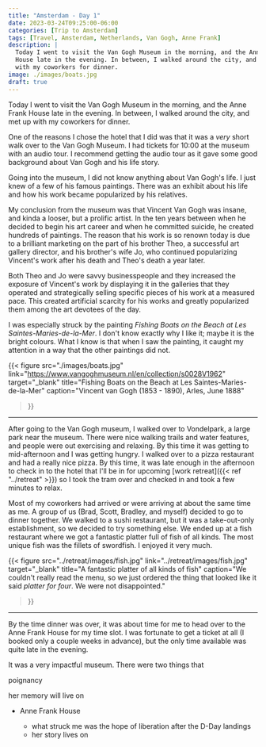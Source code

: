 ```yaml
---
title: "Amsterdam - Day 1"
date: 2023-03-24T09:25:00-06:00
categories: [Trip to Amsterdam]
tags: [Travel, Amsterdam, Netherlands, Van Gogh, Anne Frank]
description: |
  Today I went to visit the Van Gogh Museum in the morning, and the Anne Frank
  House late in the evening. In between, I walked around the city, and met up
  with my coworkers for dinner.
image: ./images/boats.jpg
draft: true
---
```


Today I went to visit the Van Gogh Museum in the morning, and the Anne Frank
House late in the evening. In between, I walked around the city, and met up with
my coworkers for dinner.

One of the reasons I chose the hotel that I did was that it was a *very* short
walk over to the Van Gogh Museum. I had tickets for 10:00 at the museum with an
audio tour. I recommend getting the audio tour as it gave some good background
about Van Gogh and his life story.

Going into the museum, I did not know anything about Van Gogh's life. I just
knew of a few of his famous paintings. There was an exhibit about his life and
how his work became popularized by his relatives.

My conclusion from the museum was that Vincent Van Gogh was insane, and kinda a
looser, but a prolific artist. In the ten years between when he decided to begin
his art career and when he committed suicide, he created hundreds of paintings.
The reason that his work is so renown today is due to a brilliant marketing on
the part of his brother Theo, a successful art gallery director, and his
brother's wife Jo, who continued popularizing Vincent's work after his death and
Theo's death a year later.

Both Theo and Jo were savvy businesspeople and they increased the exposure of
Vincent's work by displaying it in the galleries that they operated and
strategically selling specific pieces of his work at a measured pace. This
created artificial scarcity for his works and greatly popularized them among the
art devotees of the day.

I was especially struck by the painting *Fishing Boats on the Beach at Les
Saintes-Maries-de-la-Mer*. I don't know exactly why I like it; maybe it is the
bright colours. What I know is that when I saw the painting, it caught my
attention in a way that the other paintings did not.

{{< figure
      src="./images/boats.jpg"
      link="https://www.vangoghmuseum.nl/en/collection/s0028V1962"
      target="_blank"
      title="Fishing Boats on the Beach at Les Saintes-Maries-de-la-Mer"
      caption="Vincent van Gogh (1853 - 1890), Arles, June 1888"
>}}

------

After going to the Van Gogh museum, I walked over to Vondelpark, a large park
near the museum. There were nice walking trails and water features, and people
were out exercising and relaxing. By this time it was getting to mid-afternoon
and I was getting hungry. I walked over to a pizza restaurant and had a really
nice pizza. By this time, it was late enough in the afternoon to check in to the
hotel that I'll be in for upcoming
[work retreat]({{< ref "../retreat" >}})
so I took the tram over and checked in and took a few minutes to relax.

Most of my coworkers had arrived or were arriving at about the same time as me.
A group of us (Brad, Scott, Bradley, and myself) decided to go to dinner
together. We walked to a sushi restaurant, but it was a take-out-only
establishment, so we decided to try something else. We ended up at a fish
restaurant where we got a fantastic platter full of fish of all kinds. The most
unique fish was the fillets of swordfish. I enjoyed it very much.

{{< figure
      src="../retreat/images/fish.jpg"
      link="../retreat/images/fish.jpg"
      target="_blank"
      title="A fantastic platter of all kinds of fish"
      caption="We couldn't really read the menu, so we just ordered the thing that looked like it said *platter for four*. We were not disappointed."
>}}

---------

By the time dinner was over, it was about time for me to head over to the Anne
Frank House for my time slot. I was fortunate to get a ticket at all (I booked
only a couple weeks in advance), but the only time available was quite late in
the evening.

It was a very impactful museum.
There were two things that 

poignancy

her memory will live on

* Anne Frank House

  * what struck me was the hope of liberation after the D-Day landings
  * her story lives on
